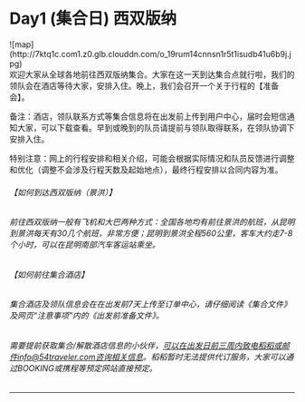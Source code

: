 ﻿# Day1 (集合日) 西双版纳
<div class="left">
![map](http://7ktq1c.com1.z0.glb.clouddn.com/o_19rum14cnnsn1r5t1isudb41u6b9j.jpg)
</div>
<div class="right">
欢迎大家从全球各地前往西双版纳集合。大家在这一天到达集合点就行啦，我们的领队会在酒店等待大家，安排入住。晚上，我们会召开一个关于行程的【准备会】。

备注：酒店，领队联系方式等集合信息将在出发前上传到用户中心，届时会短信通知大家，可以下载查看。早到或晚到的队员请提前与领队取得联系，在领队协调下安排入住。

特别注意：网上的行程安排和相关介绍，可能会根据实际情况和队员反馈进行调整和优化（调整不会涉及行程天数及起始地点），最终行程安排以合同内容为准。

###### 【如何到达西双版纳（景洪）】
###### 前往西双版纳一般有飞机和大巴两种方式：全国各地均有前往景洪的航班，从昆明到景洪每天有30几个航班，非常方便；昆明到景洪全程560公里，客车大约走7-8个小时，可以在昆明南部汽车客运站乘坐。
###### 【如何前往集合酒店】
###### 集合酒店及领队信息会在在出发前7天上传至订单中心，请仔细阅读《集合文件》及网页“注意事项”内的《出发前准备文件》。
###### 需要提前获取集合/解散酒店信息的小伙伴，可以在出发日前三周内致电稻稻或邮件info@54traveler.com咨询相关信息。稻稻暂时无法提供代订服务，大家可以通过BOOKING或携程等预定网站直接预定。</div></div>

---